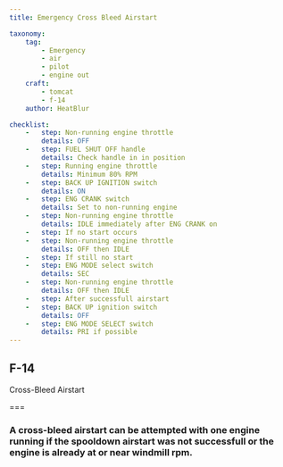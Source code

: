 ```yaml
---
title: Emergency Cross Bleed Airstart

taxonomy:
    tag:
        - Emergency
        - air
        - pilot
        - engine out
    craft:
        - tomcat
        - f-14
    author: HeatBlur

checklist:
    -   step: Non-running engine throttle
        details: OFF
    -   step: FUEL SHUT OFF handle
        details: Check handle in in position
    -   step: Running engine throttle
        details: Minimum 80% RPM
    -   step: BACK UP IGNITION switch
        details: ON
    -   step: ENG CRANK switch
        details: Set to non-running engine
    -   step: Non-running engine throttle
        details: IDLE immediately after ENG CRANK on
    -   step: If no start occurs
    -   step: Non-running engine throttle
        details: OFF then IDLE
    -   step: If still no start
    -   step: ENG MODE select switch
        details: SEC
    -   step: Non-running engine throttle
        details: OFF then IDLE
    -   step: After successfull airstart
    -   step: BACK UP ignition switch
        details: OFF
    -   step: ENG MODE SELECT switch
        details: PRI if possible
---
```


## F-14 
Cross-Bleed Airstart

===

### A cross-bleed airstart can be attempted with one engine running if the spooldown airstart was not successfull or the engine is already at or near windmill rpm.
